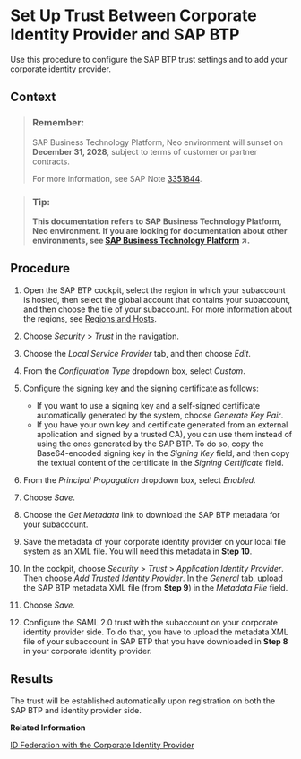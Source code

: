 <!-- loio0f617257db8a41dda47813fd33c7e238 -->

# Set Up Trust Between Corporate Identity Provider and SAP BTP

Use this procedure to configure the SAP BTP trust settings and to add your corporate identity provider.



## Context

> ### Remember:  
> SAP Business Technology Platform, Neo environment will sunset on **December 31, 2028**, subject to terms of customer or partner contracts.
> 
> For more information, see SAP Note [3351844](https://me.sap.com/notes/3351844).

> ### Tip:  
> **This documentation refers to SAP Business Technology Platform, Neo environment. If you are looking for documentation about other environments, see [SAP Business Technology Platform](https://help.sap.com/viewer/65de2977205c403bbc107264b8eccf4b/Cloud/en-US/6a2c1ab5a31b4ed9a2ce17a5329e1dd8.html "SAP Business Technology Platform (SAP BTP) is an integrated offering comprised of four technology portfolios: database and data management, application development and integration, analytics, and intelligent technologies. The platform offers users the ability to turn data into business value, compose end-to-end business processes, and build and extend SAP applications quickly.") :arrow_upper_right:.**



<a name="loio0f617257db8a41dda47813fd33c7e238__steps_tdr_gcq_p1b"/>

## Procedure

1.  Open the SAP BTP cockpit, select the region in which your subaccount is hosted, then select the global account that contains your subaccount, and then choose the tile of your subaccount. For more information about the regions, see [Regions and Hosts](https://help.sap.com/viewer/65de2977205c403bbc107264b8eccf4b/Cloud/en-US/350356d1dc314d3199dca15bd2ab9b0e.html).

2.  Choose *Security* \> *Trust* in the navigation.

3.  Choose the *Local Service Provider* tab, and then choose *Edit*.

4.  From the *Configuration Type* dropdown box, select *Custom*.

5.  Configure the signing key and the signing certificate as follows:

    -   If you want to use a signing key and a self-signed certificate automatically generated by the system, choose *Generate Key Pair*.
    -   If you have your own key and certificate generated from an external application and signed by a trusted CA\), you can use them instead of using the ones generated by the SAP BTP. To do so, copy the Base64-encoded signing key in the *Signing Key* field, and then copy the textual content of the certificate in the *Signing Certificate* field.

6.  From the *Principal Propagation* dropdown box, select *Enabled*.

7.  Choose *Save*.

8.  Choose the *Get Metadata* link to download the SAP BTP metadata for your subaccount.

9.  Save the metadata of your corporate identity provider on your local file system as an XML file. You will need this metadata in **Step 10**.

10. In the cockpit, choose *Security* \> *Trust* \> *Application Identity Provider*. Then choose *Add Trusted Identity Provider*. In the *General* tab, upload the SAP BTP metadata XML file \(from **Step 9**\) in the *Metadata File* field.

11. Choose *Save*.

12. Configure the SAML 2.0 trust with the subaccount on your corporate identity provider side. To do that, you have to upload the metadata XML file of your subaccount in SAP BTP that you have downloaded in **Step 8** in your corporate identity provider.




<a name="loio0f617257db8a41dda47813fd33c7e238__result_udr_gcq_p1b"/>

## Results

The trust will be established automatically upon registration on both the SAP BTP and identity provider side.

**Related Information**  


[ID Federation with the Corporate Identity Provider](https://help.sap.com/viewer/65de2977205c403bbc107264b8eccf4b/Cloud/en-US/dc618538d97610148155d97dcd123c24.html)

